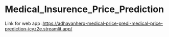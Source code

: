 # Medical_Insurence_Price_Prediction

Link for web app :https://adhavanhero-medical-price-predi-medical-price-prediction-icyz2e.streamlit.app/
